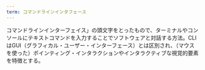 ```yaml
---
term: コマンドラインインタフェース
---
```

コマンドラインインターフェイス」の頭文字をとったもので、ターミナルやコンソールにテキストコマンドを入力することでソフトウェアと対話する方法。CLIはGUI（グラフィカル・ユーザー・インターフェース）とは区別され、（マウスを使った）ポインティング・インタラクションやインタラクティブな視覚的要素を特徴とする。